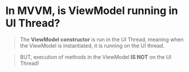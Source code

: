 In MVVM, is ViewModel running in UI Thread?
====

> The **ViewModel constructor** is run in the UI Thread, meaning when the ViewModel is instantiated, it is running on the UI thread.

> BUT, execution of methods in the ViewModel **IS NOT** on the UI Thread!



